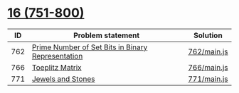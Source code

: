 # [16 (751-800)](https://leetcode.com/problemset/all/#page-16)


| ID  | Problem statement                                                                                                                     | Solution                   |
|-----|---------------------------------------------------------------------------------------------------------------------------------------|----------------------------|
| 762 | [Prime Number of Set Bits in Binary Representation](https://leetcode.com/problems/prime-number-of-set-bits-in-binary-representation/) | [762/main.js](762/main.js) |
| 766 | [Toeplitz Matrix](https://leetcode.com/problems/toeplitz-matrix/)                                                                     | [766/main.js](766/main.js) |
| 771 | [Jewels and Stones](https://leetcode.com/problems/jewels-and-stones/)                                                                 | [771/main.js](771/main.js) |

